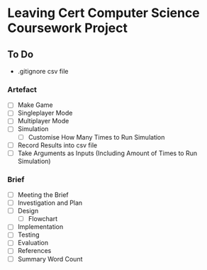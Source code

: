 # Leaving Cert Computer Science Coursework Project

## To Do

- .gitignore csv file

### Artefact

- [ ] Make Game
- [ ] Singleplayer Mode
- [ ] Multiplayer Mode
- [ ] Simulation
  - [ ] Customise How Many Times to Run Simulation
- [ ] Record Results into csv file
- [ ] Take Arguments as Inputs (Including Amount of Times to Run Simulation)

### Brief

- [ ] Meeting the Brief
- [ ] Investigation and Plan
- [ ] Design
  - [ ] Flowchart
- [ ] Implementation
- [ ] Testing
- [ ] Evaluation
- [ ] References
- [ ] Summary Word Count
